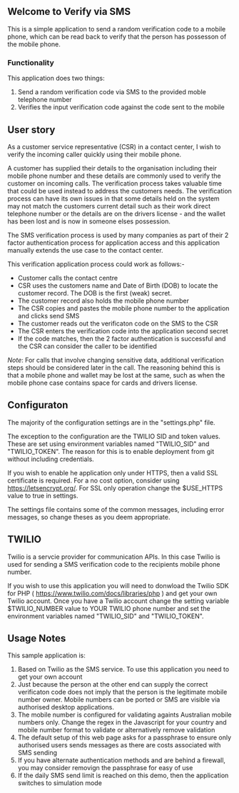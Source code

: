 ## Welcome to Verify via SMS

This is a simple application to send a random verification code to a mobile phone, which can be read back to verify that the person has possesson of the mobile phone.

### Functionality

This application does two things:
1. Send a random verification code via SMS to the provided moble telephone number
2. Verifies the input verification code against the code sent to the mobile

## User story

As a customer service representative (CSR) in a contact center, I wish to verify the incoming caller quickly using their mobile phone.

A customer has supplied their details to the organisation including their mobile phone number and these details are commonly used to verify the customer on incoming calls. The verification process takes valuable time that could be used instead to address the customers needs.  The verification process can have its own issues in that some details held on the system may not match the customers current detail such as their work direct telephone number or the details are on the drivers license - and the wallet has been lost and is now in someone elses possession.  
 
The SMS verification process is used by many companies as part of their 2 factor authentication process for application access and this application manually extends the use case to the contact center.

This verification application process could work as follows:-
- Customer calls the contact centre
- CSR uses the customers name and Date of Birth (DOB) to locate the customer record.  The DOB is the first (weak) secret.
- The customer record also holds the mobile phone number
- The CSR copies and pastes the mobile phone number to the application and clicks send SMS
- The customer reads out the verificaton code on the SMS to the CSR
- The CSR enters the verification code into the application second secret
- If the code matches, then the 2 factor authentication is successful and the CSR can consider the caller to be identified

*Note*: For calls that involve changing sensitive data, additional verification steps should be considered later in the call.  The reasoning behind this is that a mobile phone and wallet may be lost at the same, such as when the mobile phone case contains space for cards and drivers license.

## Configuraton

The majority of the configuration settings are in the "settings.php" file.

The exception to the configuration are the TWILIO SID and token values.  These are set using environment variables named "TWILIO_SID" and "TWILIO_TOKEN".  The reason for this is to enable deployment from git without including credentials. 

If you wish to enable he application only under HTTPS, then a valid SSL certificate is required.  For a no cost option, consider using https://letsencrypt.org/.  For SSL only operation change the $USE_HTTPS value to true in settings.

The settings file contains some of the common messages, including error messages, so change theses as you deem appropriate.

## TWILIO

Twilio is a servcie provider for communication APIs.  In this case Twilio is used for sending a SMS verification code to the recipients mobile phone number.

If you wish to use this application you will need to donwload the Twilio SDK for PHP ( https://www.twilio.com/docs/libraries/php ) and get your own Twilio account.  Once you have a Twilio account change the setting variable $TWILIO_NUMBER value to YOUR TWILIO phone number and set the environment variables named "TWILIO_SID" and "TWILIO_TOKEN".  

## Usage Notes 

This sample application is:

1. Based on Twilio as the SMS service.  To use this application you need to get your own account
2. Just because the person at the other end can supply the correct verificaton code does not imply that the person is the legitimate mobile number owner.  Mobile numbers can be ported or SMS are visible via authorised desktop applications.
3. The mobile number is configured for validating againts Australian mobile numbers only.  Change the regex in the Javascript for your country and mobile number format to validate or alternatively remove validation
4. The default setup of this web page asks for a passphrase to ensure only authorised users sends messages as there are costs associated with SMS sending
5. If you have alternate authentication methods and are behind a firewall, you may consider removign the passphrase for easy of use
6. If the daily SMS send limit is reached on this demo, then the application switches to simulation mode
	
